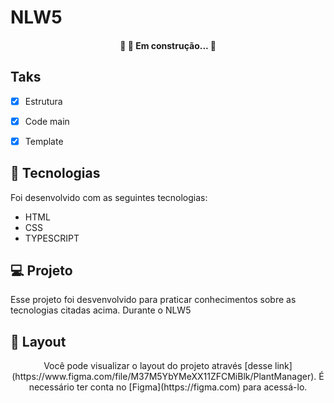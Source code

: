 # NLW5

<h4 align="center"> 
	🚧 🚀 Em construção...  🚧
</h4>



## Taks
- [x] Estrutura
- [x] Code main
- [x] Template


## 🚀 Tecnologias

Foi desenvolvido com as seguintes tecnologias:

- HTML
- CSS
- TYPESCRIPT

## 💻 Projeto
 Esse projeto foi desvenvolvido para praticar conhecimentos sobre as tecnologias citadas acima. Durante o NLW5

## 🔖 Layout
<p align="center">
Você pode visualizar o layout do projeto através [desse link] (https://www.figma.com/file/M37M5YbYMeXX11ZFCMiBlk/PlantManager). É necessário ter conta no [Figma](https://figma.com) para acessá-lo.
</p>


